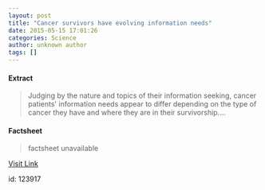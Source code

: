 ```yaml
---
layout: post
title: "Cancer survivors have evolving information needs"
date: 2015-05-15 17:01:26
categories: Science
author: unknown author
tags: []
---
```



#### Extract
>Judging by the nature and topics of their information seeking, cancer patients' information needs appear to differ depending on the type of cancer they have and where they are in their survivorship....

#### Factsheet
>factsheet unavailable

[Visit Link](http://feeds.sciencedaily.com/~r/sciencedaily/~3/7vTeumtoSNs/150515130126.htm)

id:  123917
